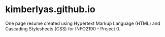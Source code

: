 # kimberlyas.github.io
One page resume created using Hypertext Markup Language (HTML) and Cascading Stylesheets (CSS) for INFO2190 - Project 0.
